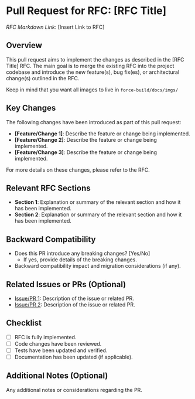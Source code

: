 # Pull Request for RFC: [RFC Title]
*RFC Markdown Link*: [Insert Link to RFC]

## Overview

This pull request aims to implement the changes as described in the [RFC Title] RFC. The main goal is to merge the existing RFC into the project codebase and introduce the new feature(s), bug fix(es), or architectural change(s) outlined in the RFC.

Keep in mind that you want all images to live in `force-build/docs/imgs/`

## Key Changes

The following changes have been introduced as part of this pull request:

- **[Feature/Change 1]**: Describe the feature or change being implemented.
- **[Feature/Change 2]**: Describe the feature or change being implemented.
- **[Feature/Change 3]**: Describe the feature or change being implemented.
  
For more details on these changes, please refer to the RFC.

## Relevant RFC Sections

- **Section 1**: Explanation or summary of the relevant section and how it has been implemented.
- **Section 2**: Explanation or summary of the relevant section and how it has been implemented.

## Backward Compatibility

- Does this PR introduce any breaking changes? [Yes/No]
  - If yes, provide details of the breaking changes.
- Backward compatibility impact and migration considerations (if any).

## Related Issues or PRs (Optional)

- [Issue/PR 1](Link): Description of the issue or related PR.
- [Issue/PR 2](Link): Description of the issue or related PR.

## Checklist

- [ ] RFC is fully implemented.
- [ ] Code changes have been reviewed.
- [ ] Tests have been updated and verified.
- [ ] Documentation has been updated (if applicable).

## Additional Notes (Optional)

Any additional notes or considerations regarding the PR.
